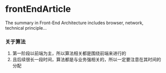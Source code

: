# frontEndArticle
The summary in Front-End Architecture includes browser, network, technical principle...

### 关于算法
1. 第一阶段以前端为主，所以算法相关都是围绕前端来进行的
2. 且后续很长一段时间，算法都是与业务强相关的，所以一定要注意在其时间的分配